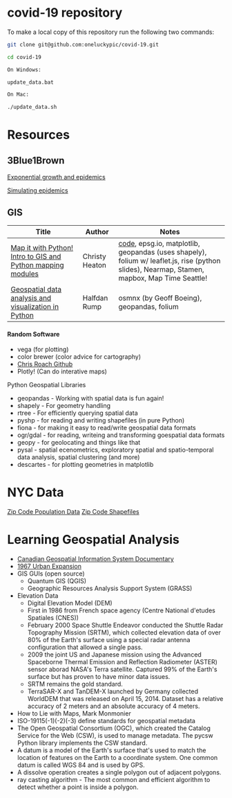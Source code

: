 # covid-19 repository

To make a local copy of this repository run the following two commands:

```bash
git clone git@github.com:oneluckypic/covid-19.git

cd covid-19

On Windows:

update_data.bat

On Mac:

./update_data.sh

```

# Resources

## 3Blue1Brown

[Exponential growth and epidemics](https://www.youtube.com/watch?v=Kas0tIxDvrg)

[Simulating epidemics](https://www.youtube.com/watch?v=gxAaO2rsdIs)

## GIS
|Title|Author|Notes
|-----|------|-----
|[Map it with Python! Intro to GIS and Python mapping modules](https://www.youtube.com/watch?v=wsSEKm-rU6U)|Christy Heaton|[code](https://github.com/christyheaton/mapitwithpython), epsg.io, matplotlib, geopandas (uses shapely), folium w/ leaflet.js, rise (python slides), Nearmap, Stamen, mapbox, Map Time Seattle!
|[Geospatial data analysis and visualization in Python](https://www.youtube.com/watch?v=Yd5oEIBFQ_E)|Halfdan Rump|osmnx (by Geoff Boeing), geopandas, folium

#### Random Software
 * vega (for plotting)
 * color brewer (color advice for cartography)
 * [Chris Roach Github](https://github.com/croach)
 * Plotly!  (Can do interative maps)

Python Geospatial Libraries
 * geopandas - Working with spatial data is fun again!
 * shapely - For geometry handling
 * rtree - For efficiently querying spatial data
 * pyshp - for reading and writing shapefiles (in pure Python)
 * fiona - for making it easy to read/write geospatial data formats
 * ogr/gdal - for reading, writeing and transforming goespatial data formats
 * geopy - for geolocating and things like that
 * pysal - spatial ecenometrics, exploratory spatial and spatio-temporal data analysis, spatial clustering (and more)
 * descartes - for plotting geometries in matplotlib

# NYC Data
[Zip Code Population Data](https://data.cityofnewyork.us/City-Government/Demographic-Statistics-By-Zip-Code/kku6-nxdu )
[Zip Code Shapefiles](https://data.cityofnewyork.us/Business/Zip-Code-Boundaries/i8iw-xf4u)

# Learning Geospatial Analysis

* [Canadian Geospatial Information System Documentary](https://www.youtube.com/watch?v=3VLGvWEuZxI&feature=youtu.be)
* [1967 Urban Expansion](https://www.youtube.com/watch?v=xj8DQ7IQ8_o)
* GIS GUIs (open source)
  * Quantum GIS (QGIS)
  * Geographic Resources Analysis Support System (GRASS)
* Elevation Data
  * Digital Elevation Model (DEM)
  * First in 1986 from French space agency (Centre National d'etudes Spatiales (CNES))
  * February 2000 Space Shuttle Endeavor conducted the Shuttle Radar Topography Mission (SRTM), which collected elevation data of over 80% of the Earth's surface using a special radar antenna configuration that allowed a single pass.
  * 2009 the joint US and Japanese mission using the Advanced Spaceborne Thermal Emission and Reflection Radiometer (ASTER) sensor aborad NASA's Terra satellite.  Captured 99% of the Earth's surface but has proven to have minor data issues.
  * SRTM remains the gold standard.
  * TerraSAR-X and TanDEM-X launched by Germany collected WorldDEM that was released on April 15, 2014.  Dataset has a relative accuracy of 2 meters and an absolute accuracy of 4 meters.
 * How to Lie with Maps, Mark Monmonier
 * ISO-19115(-1)(-2)(-3) define standards for geospatial metadata
 * The Open Geospatial Consortium (OGC), which created the Catalog Service for the Web (CSW), is used to manage metadata. The pycsw Python library implements the CSW standard.
 * A datum is a model of the Earth's surface that's used to match the location of features on the Earth to a coordinate system. One common datum is called WGS 84 and is used by GPS.
 * A dissolve operation creates a single polygon out of adjacent polygons.
 * ray casting algorithm - The most common and efficient algorithm to detect whether a point is inside a polygon.



